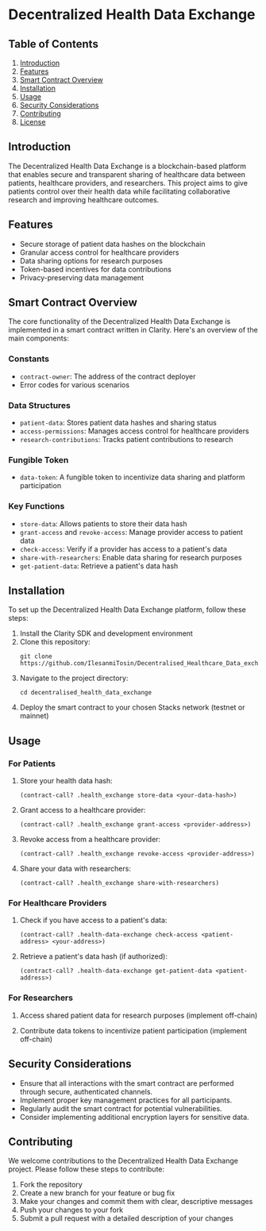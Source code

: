 # Decentralized Health Data Exchange

## Table of Contents
1. [Introduction](#introduction)
2. [Features](#features)
3. [Smart Contract Overview](#smart-contract-overview)
4. [Installation](#installation)
5. [Usage](#usage)
6. [Security Considerations](#security-considerations)
7. [Contributing](#contributing)
8. [License](#license)

## Introduction

The Decentralized Health Data Exchange is a blockchain-based platform that enables secure and transparent sharing of healthcare data between patients, healthcare providers, and researchers. This project aims to give patients control over their health data while facilitating collaborative research and improving healthcare outcomes.

## Features

- Secure storage of patient data hashes on the blockchain
- Granular access control for healthcare providers
- Data sharing options for research purposes
- Token-based incentives for data contributions
- Privacy-preserving data management

## Smart Contract Overview

The core functionality of the Decentralized Health Data Exchange is implemented in a smart contract written in Clarity. Here's an overview of the main components:

### Constants
- `contract-owner`: The address of the contract deployer
- Error codes for various scenarios

### Data Structures
- `patient-data`: Stores patient data hashes and sharing status
- `access-permissions`: Manages access control for healthcare providers
- `research-contributions`: Tracks patient contributions to research

### Fungible Token
- `data-token`: A fungible token to incentivize data sharing and platform participation

### Key Functions
- `store-data`: Allows patients to store their data hash
- `grant-access` and `revoke-access`: Manage provider access to patient data
- `check-access`: Verify if a provider has access to a patient's data
- `share-with-researchers`: Enable data sharing for research purposes
- `get-patient-data`: Retrieve a patient's data hash

## Installation

To set up the Decentralized Health Data Exchange platform, follow these steps:

1. Install the Clarity SDK and development environment
2. Clone this repository:
   ```
   git clone https://github.com/IlesanmiTosin/Decentralised_Healthcare_Data_exchange.git
   ```
3. Navigate to the project directory:
   ```
   cd decentralised_health_data_exchange
   ```
4. Deploy the smart contract to your chosen Stacks network (testnet or mainnet)

## Usage

### For Patients

1. Store your health data hash:
   ```clarity
   (contract-call? .health_exchange store-data <your-data-hash>)
   ```

2. Grant access to a healthcare provider:
   ```clarity
   (contract-call? .health_exchange grant-access <provider-address>)
   ```

3. Revoke access from a healthcare provider:
   ```clarity
   (contract-call? .health_exchange revoke-access <provider-address>)
   ```

4. Share your data with researchers:
   ```clarity
   (contract-call? .health_exchange share-with-researchers)
   ```

### For Healthcare Providers

1. Check if you have access to a patient's data:
   ```clarity
   (contract-call? .health-data-exchange check-access <patient-address> <your-address>)
   ```

2. Retrieve a patient's data hash (if authorized):
   ```clarity
   (contract-call? .health-data-exchange get-patient-data <patient-address>)
   ```

### For Researchers

1. Access shared patient data for research purposes (implement off-chain)

2. Contribute data tokens to incentivize patient participation (implement off-chain)

## Security Considerations

- Ensure that all interactions with the smart contract are performed through secure, authenticated channels.
- Implement proper key management practices for all participants.
- Regularly audit the smart contract for potential vulnerabilities.
- Consider implementing additional encryption layers for sensitive data.

## Contributing

We welcome contributions to the Decentralized Health Data Exchange project. Please follow these steps to contribute:

1. Fork the repository
2. Create a new branch for your feature or bug fix
3. Make your changes and commit them with clear, descriptive messages
4. Push your changes to your fork
5. Submit a pull request with a detailed description of your changes
